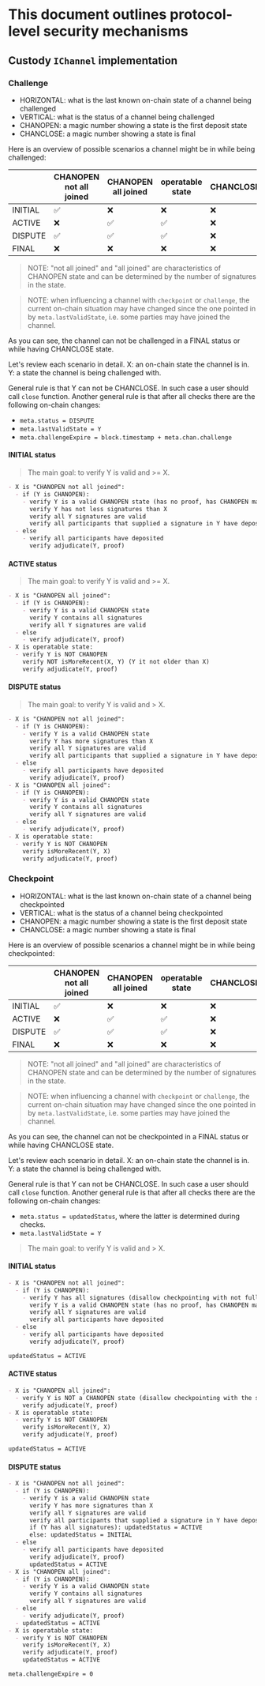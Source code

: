 # This document outlines protocol-level security mechanisms

## Custody `IChannel` implementation

### Challenge

- HORIZONTAL: what is the last known on-chain state of a channel being challenged
- VERTICAL: what is the status of a channel being challenged
- CHANOPEN: a magic number showing a state is the first deposit state
- CHANCLOSE: a magic number showing a state is final

Here is an overview of possible scenarios a channel might be in while being challenged:

|         | CHANOPEN not all joined | CHANOPEN all joined | operatable state | CHANCLOSE |
| ------- | ----------------------- | ------------------- | ---------------- | --------- |
| INITIAL | ✅                      | ❌                  | ❌               | ❌        |
| ACTIVE  | ❌                      | ✅                  | ✅               | ❌        |
| DISPUTE | ✅                      | ✅                  | ✅               | ❌        |
| FINAL   | ❌                      | ❌                  | ❌               | ❌        |

> NOTE: "not all joined" and "all joined" are characteristics of CHANOPEN state and can be determined by the number of signatures in the state.

> NOTE: when influencing a channel with `checkpoint` or `challenge`, the current on-chain situation may have changed since the one pointed in by `meta.lastValidState`,
> i.e. some parties may have joined the channel.

As you can see, the channel can not be challenged in a FINAL status or while having CHANCLOSE state.

Let's review each scenario in detail.
X: an on-chain state the channel is in.
Y: a state the channel is being challenged with.

General rule is that Y can not be CHANCLOSE. In such case a user should call `close` function.
Another general rule is that after all checks there are the following on-chain changes:

- `meta.status = DISPUTE`
- `meta.lastValidState = Y`
- `meta.challengeExpire = block.timestamp + meta.chan.challenge`

#### INITIAL status

> The main goal: to verify Y is valid and >= X.

```md
- X is "CHANOPEN not all joined":
  - if (Y is CHANOPEN):
    - verify Y is a valid CHANOPEN state (has no proof, has CHANOPEN magic number)
      verify Y has not less signatures than X
      verify all Y signatures are valid
      verify all participants that supplied a signature in Y have deposited
  - else
    - verify all participants have deposited
      verify adjudicate(Y, proof)
```

#### ACTIVE status

> The main goal: to verify Y is valid and >= X.

```md
- X is "CHANOPEN all joined":
  - if (Y is CHANOPEN):
    - verify Y is a valid CHANOPEN state
      verify Y contains all signatures
      verify all Y signatures are valid
  - else
    - verify adjudicate(Y, proof)
- X is operatable state:
  - verify Y is NOT CHANOPEN
    verify NOT isMoreRecent(X, Y) (Y it not older than X)
    verify adjudicate(Y, proof)
```

#### DISPUTE status

> The main goal: to verify Y is valid and > X.

```md
- X is "CHANOPEN not all joined":
  - if (Y is CHANOPEN):
    - verify Y is a valid CHANOPEN state
      verify Y has more signatures than X
      verify all Y signatures are valid
      verify all participants that supplied a signature in Y have deposited
  - else
    - verify all participants have deposited
      verify adjudicate(Y, proof)
- X is "CHANOPEN all joined":
  - if (Y is CHANOPEN):
    - verify Y is a valid CHANOPEN state
      verify Y contains all signatures
      verify all Y signatures are valid
  - else
    - verify adjudicate(Y, proof)
- X is operatable state:
  - verify Y is NOT CHANOPEN
    verify isMoreRecent(Y, X)
    verify adjudicate(Y, proof)
```

### Checkpoint

- HORIZONTAL: what is the last known on-chain state of a channel being checkpointed
- VERTICAL: what is the status of a channel being checkpointed
- CHANOPEN: a magic number showing a state is the first deposit state
- CHANCLOSE: a magic number showing a state is final

Here is an overview of possible scenarios a channel might be in while being checkpointed:

|         | CHANOPEN not all joined | CHANOPEN all joined | operatable state | CHANCLOSE |
| ------- | ----------------------- | ------------------- | ---------------- | --------- |
| INITIAL | ✅                      | ❌                  | ❌               | ❌        |
| ACTIVE  | ❌                      | ✅                  | ✅               | ❌        |
| DISPUTE | ✅                      | ✅                  | ✅               | ❌        |
| FINAL   | ❌                      | ❌                  | ❌               | ❌        |

> NOTE: "not all joined" and "all joined" are characteristics of CHANOPEN state and can be determined by the number of signatures in the state.

> NOTE: when influencing a channel with `checkpoint` or `challenge`, the current on-chain situation may have changed since the one pointed in by `meta.lastValidState`,
> i.e. some parties may have joined the channel.

As you can see, the channel can not be checkpointed in a FINAL status or while having CHANCLOSE state.

Let's review each scenario in detail.
X: an on-chain state the channel is in.
Y: a state the channel is being challenged with.

General rule is that Y can not be CHANCLOSE. In such case a user should call `close` function.
Another general rule is that after all checks there are the following on-chain changes:

- `meta.status = updatedStatus`, where the latter is determined during checks.
- `meta.lastValidState = Y`

> The main goal: to verify Y is valid and > X.

#### INITIAL status

```md
- X is "CHANOPEN not all joined":
  - if (Y is CHANOPEN):
    - verify Y has all signatures (disallow checkpointing with not fully CHANOPEN state when it is NOT DISPUTE)
      verify Y is a valid CHANOPEN state (has no proof, has CHANOPEN magic number)
      verify all Y signatures are valid
      verify all participants have deposited
  - else
    - verify all participants have deposited
      verify adjudicate(Y, proof)

updatedStatus = ACTIVE
```

#### ACTIVE status

```md
- X is "CHANOPEN all joined":
  - verify Y is NOT a CHANOPEN state (disallow checkpointing with the same CHANOPEN state - it is already on-chain)
    verify adjudicate(Y, proof)
- X is operatable state:
  - verify Y is NOT CHANOPEN
    verify isMoreRecent(Y, X)
    verify adjudicate(Y, proof)

updatedStatus = ACTIVE
```

#### DISPUTE status

```md
- X is "CHANOPEN not all joined":
  - if (Y is CHANOPEN):
    - verify Y is a valid CHANOPEN state
      verify Y has more signatures than X
      verify all Y signatures are valid
      verify all participants that supplied a signature in Y have deposited
      if (Y has all signatures): updatedStatus = ACTIVE
      else: updatedStatus = INITIAL
  - else
    - verify all participants have deposited
      verify adjudicate(Y, proof)
      updatedStatus = ACTIVE
- X is "CHANOPEN all joined":
  - if (Y is CHANOPEN):
    - verify Y is a valid CHANOPEN state
      verify Y contains all signatures
      verify all Y signatures are valid
  - else
    - verify adjudicate(Y, proof)
  - updatedStatus = ACTIVE
- X is operatable state:
  - verify Y is NOT CHANOPEN
    verify isMoreRecent(Y, X)
    verify adjudicate(Y, proof)
    updatedStatus = ACTIVE

meta.challengeExpire = 0
```
